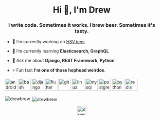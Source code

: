 <h1 align="center">Hi 👋, I'm Drew</h1>
<h3 align="center">I write code. Sometimes it works. I brew beer. Sometimes it's tasty.</h3>

- 🔭 I’m currently working on [HSV.beer](https://hsv.beerr)

- 🌱 I’m currently learning **Elasticsearch, GraphQL**

- 💬 Ask me about **Django, REST Framework, Python**

- ⚡ Fun fact **I'm one of those hophead weirdos.**

<p align="left"><img src="https://devicons.github.io/devicon/devicon.git/icons/android/android-original-wordmark.svg" alt="android" width="40" height="40"/> <img src="https://www.vectorlogo.zone/logos/gnu_bash/gnu_bash-icon.svg" alt="bash" width="40" height="40"/> <img src="https://devicons.github.io/devicon/devicon.git/icons/django/django-original.svg" alt="django" width="40" height="40"/> <img src="https://www.vectorlogo.zone/logos/flutterio/flutterio-icon.svg" alt="flutter" width="40" height="40"/> <img src="https://www.vectorlogo.zone/logos/git-scm/git-scm-icon.svg" alt="git" width="40" height="40"/> <img src="https://devicons.github.io/devicon/devicon.git/icons/linux/linux-original.svg" alt="linux" width="40" height="40"/> <img src="https://devicons.github.io/devicon/devicon.git/icons/mysql/mysql-original-wordmark.svg" alt="mysql" width="40" height="40"/> <img src="https://devicons.github.io/devicon/devicon.git/icons/postgresql/postgresql-original-wordmark.svg" alt="postgresql" width="40" height="40"/> <img src="https://devicons.github.io/devicon/devicon.git/icons/python/python-original.svg" alt="python" width="40" height="40"/> <img src="https://devicons.github.io/devicon/devicon.git/icons/redis/redis-original-wordmark.svg" alt="redis" width="40" height="40"/></p>

<p><img align="left" src="https://github-readme-stats.vercel.app/api/top-langs/?username=drewbrew&layout=compact" alt="drewbrew" /></p>

<p>&nbsp;<img align="center" src="https://github-readme-stats.vercel.app/api?username=drewbrew&show_icons=true" alt="drewbrew" /></p>

<p align="center">
<a href="https://linkedin.com/in/drewwinstel" target="blank"><img align="center" src="https://cdn.jsdelivr.net/npm/simple-icons@3.0.1/icons/linkedin.svg" alt="drewwinstel" height="30" width="30" /></a>
</p>
